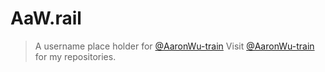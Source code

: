 # AaW.rail
> A username place holder for [@AaronWu-train](https://github.com/AaronWu-train)
> Visit [@AaronWu-train](https://github.com/AaronWu-train) for my repositories.
